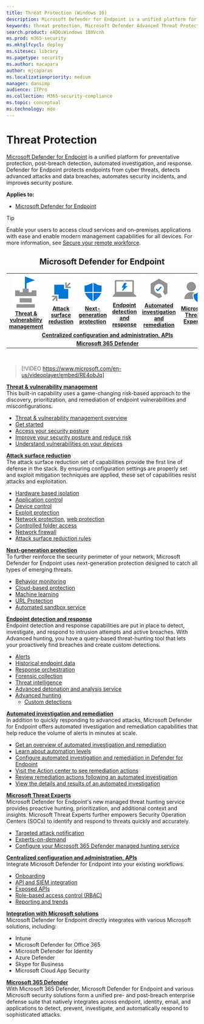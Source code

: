 ```yaml
---
title: Threat Protection (Windows 10)
description: Microsoft Defender for Endpoint is a unified platform for preventative protection, post-breach detection, automated investigation, and response.
keywords: threat protection, Microsoft Defender Advanced Threat Protection, attack surface reduction, next-generation protection, endpoint detection and response, automated investigation and response, microsoft threat experts, Microsoft Secure Score for Devices, advanced hunting, cyber threat hunting, web threat protection
search.product: eADQiWindows 10XVcnh
ms.prod: m365-security
ms.mktglfcycl: deploy
ms.sitesec: library
ms.pagetype: security
ms.author: macapara
author: mjcaparas
ms.localizationpriority: medium
manager: dansimp
audience: ITPro
ms.collection: M365-security-compliance
ms.topic: conceptual
ms.technology: mde
---
```


# Threat Protection
[Microsoft Defender for Endpoint](https://docs.microsoft.com/windows/security/threat-protection/microsoft-defender-atp/microsoft-defender-advanced-threat-protection) is a unified platform for preventative protection, post-breach detection, automated investigation, and response. Defender for Endpoint protects endpoints from cyber threats, detects advanced attacks and data breaches, automates security incidents, and improves security posture.

**Applies to:**
- [Microsoft Defender for Endpoint](https://go.microsoft.com/fwlink/p/?linkid=2146631)

> [!TIP]
> Enable your users to access cloud services and on-premises applications with ease and enable modern management capabilities for all devices. For more information, see [Secure your remote workforce](https://docs.microsoft.com/enterprise-mobility-security/remote-work/). 

<center><h2>Microsoft Defender for Endpoint</center></h2>
<table>
<tr>
<td><a href="#tvm"><center><img src="images/TVM_icon.png" alt="threat and vulnerability icon"> <br><b>Threat & vulnerability management</b></center></a></td>
<td><a href="#asr"><center><img src="images/asr-icon.png" alt="attack surface reduction icon"> <br><b>Attack surface reduction</b></center></a></td>
<td><center><a href="#ngp"><img src="images/ngp-icon.png" alt="next generation protection icon"><br> <b>Next-generation protection</b></a></center></td>
<td><center><a href="#edr"><img src="images/edr-icon.png" alt="endpoint detection and response icon"><br> <b>Endpoint detection and response</b></a></center></td>
<td><center><a href="#ai"><img src="images/air-icon.png" alt="automated investigation and remediation icon"><br> <b>Automated investigation and remediation</b></a></center></td>
<td><center><a href="#mte"><img src="images/mte-icon.png" alt="microsoft threat experts icon"><br> <b>Microsoft Threat Experts</b></a></center></td>
</tr>
<tr>
<td colspan="7">
<a href="#apis"><center><b>Centralized configuration and administration, APIs</a></b></center></td>
</tr>
<tr>
<td colspan="7"><a href="#mtp"><center><b>Microsoft 365 Defender</a></center></b></td>
</tr>
</table>
<br>

<a name="tvm"></a>


>[!VIDEO https://www.microsoft.com/en-us/videoplayer/embed/RE4obJq]

**[Threat & vulnerability management](https://docs.microsoft.com/microsoft-365/security/defender-endpoint/next-gen-threat-and-vuln-mgt)**<br>
This built-in capability uses a game-changing risk-based approach to the discovery, prioritization, and remediation of endpoint vulnerabilities and misconfigurations.

- [Threat & vulnerability management overview](https://docs.microsoft.com/microsoft-365/security/defender-endpoint/next-gen-threat-and-vuln-mgt)
- [Get started](https://docs.microsoft.com/microsoft-365/security/defender-endpoint/tvm-prerequisites)
- [Access your security posture](https://docs.microsoft.com/microsoft-365/security/defender-endpoint/tvm-dashboard-insights)
- [Improve your security posture and reduce risk](https://docs.microsoft.com/microsoft-365/security/defender-endpoint/tvm-security-recommendation)
- [Understand vulnerabilities on your devices](https://docs.microsoft.com/microsoft-365/security/defender-endpoint/tvm-software-inventory)

<a name="asr"></a>

**[Attack surface reduction](https://docs.microsoft.com/microsoft-365/security/defender-endpoint/overview-attack-surface-reduction)**<br>
The attack surface reduction set of capabilities provide the first line of defense in the stack. By ensuring configuration settings are properly set and exploit mitigation techniques are applied, these set of capabilities resist attacks and exploitation.

- [Hardware based isolation](https://docs.microsoft.com/microsoft-365/security/defender-endpoint/overview-hardware-based-isolation)
- [Application control](windows-defender-application-control/windows-defender-application-control.md)
- [Device control](device-guard/introduction-to-device-guard-virtualization-based-security-and-windows-defender-application-control.md)
- [Exploit protection](https://docs.microsoft.com/microsoft-365/security/defender-endpoint/exploit-protection)
- [Network protection](https://docs.microsoft.com/microsoft-365/security/defender-endpoint/network-protection), [web protection](https://docs.microsoft.com/microsoft-365/security/defender-endpoint/web-protection-overview)
- [Controlled folder access](https://docs.microsoft.com/microsoft-365/security/defender-endpoint/controlled-folders)
- [Network firewall](windows-firewall/windows-firewall-with-advanced-security.md)
- [Attack surface reduction rules](https://docs.microsoft.com/microsoft-365/security/defender-endpoint/attack-surface-reduction)

<a name="ngp"></a>

**[Next-generation protection](microsoft-defender-antivirus/microsoft-defender-antivirus-in-windows-10.md)**<br>
To further reinforce the security perimeter of your network, Microsoft Defender for Endpoint uses next-generation protection designed to catch all types of emerging threats.

- [Behavior monitoring](https://docs.microsoft.com/windows/security/threat-protection/microsoft-defender-antivirus/configure-real-time-protection-microsoft-defender-antivirus)
- [Cloud-based protection](https://docs.microsoft.com/windows/security/threat-protection/microsoft-defender-antivirus/configure-protection-features-microsoft-defender-antivirus)
- [Machine learning](https://docs.microsoft.com/windows/security/threat-protection/microsoft-defender-antivirus/utilize-microsoft-cloud-protection-microsoft-defender-antivirus)
- [URL Protection](https://docs.microsoft.com/windows/security/threat-protection/microsoft-defender-antivirus/configure-network-connections-microsoft-defender-antivirus)
- [Automated sandbox service](https://docs.microsoft.com/windows/security/threat-protection/microsoft-defender-antivirus/configure-block-at-first-sight-microsoft-defender-antivirus)

<a name="edr"></a>

**[Endpoint detection and response](https://docs.microsoft.com/microsoft-365/security/defender-endpoint/overview-endpoint-detection-response)**<br>
Endpoint detection and response capabilities are put in place to detect, investigate, and respond to intrusion attempts and active breaches. With Advanced hunting, you have a query-based threat-hunting tool that lets your proactively find breaches and create custom detections.

- [Alerts](https://docs.microsoft.com/microsoft-365/security/defender-endpoint/alerts-queue)
- [Historical endpoint data](https://docs.microsoft.com/microsoft-365/security/defender-endpoint/investigate-machines#timeline)
- [Response orchestration](microsoft-defender-atp/response-actions.md)
- [Forensic collection](https://docs.microsoft.com/microsoft-365/security/defender-endpoint/respond-machine-alerts#collect-investigation-package-from-devices)
- [Threat intelligence](https://docs.microsoft.com/microsoft-365/security/defender-endpoint/threat-indicator-concepts)
- [Advanced detonation and analysis service](https://docs.microsoft.com/microsoft-365/security/defender-endpoint/respond-file-alerts#deep-analysis)
- [Advanced hunting](https://docs.microsoft.com/microsoft-365/security/defender-endpoint/advanced-hunting-overview)
    - [Custom detections](https://docs.microsoft.com/microsoft-365/security/defender-endpoint/overview-custom-detections)

<a name="ai"></a>

**[Automated investigation and remediation](https://docs.microsoft.com/microsoft-365/security/defender-endpoint/automated-investigations)**<br>
In addition to quickly responding to advanced attacks, Microsoft Defender for Endpoint offers automated investigation and remediation capabilities that help reduce the volume of alerts in minutes at scale.

- [Get an overview of automated investigation and remediation](https://docs.microsoft.com/microsoft-365/security/defender-endpoint/automated-investigations)
- [Learn about automation levels](https://docs.microsoft.com/microsoft-365/security/defender-endpoint/automation-levels)
- [Configure automated investigation and remediation in Defender for Endpoint](https://docs.microsoft.com/microsoft-365/security/defender-endpoint/configure-automated-investigations-remediation)
- [Visit the Action center to see remediation actions](https://docs.microsoft.com/microsoft-365/security/defender-endpoint/auto-investigation-action-center)
- [Review remediation actions following an automated investigation](https://docs.microsoft.com/microsoft-365/security/defender-endpoint/manage-auto-investigation)
- [View the details and results of an automated investigation](microsoft-defender-atp/autoir-investigation-results.md)

<a name="mte"></a>

**[Microsoft Threat Experts](https://docs.microsoft.com/microsoft-365/security/defender-endpoint/microsoft-threat-experts)**<br>
Microsoft Defender for Endpoint's new managed threat hunting service provides proactive hunting, prioritization, and additional context and insights. Microsoft Threat Experts further empowers Security Operation Centers (SOCs) to identify and respond to threats quickly and accurately.

- [Targeted attack notification](https://docs.microsoft.com/microsoft-365/security/defender-endpoint/microsoft-threat-experts)
- [Experts-on-demand](https://docs.microsoft.com/microsoft-365/security/defender-endpoint/microsoft-threat-experts)
- [Configure your Microsoft 365 Defender managed hunting service](https://docs.microsoft.com/microsoft-365/security/defender-endpoint/configure-microsoft-threat-experts)

<a name="apis"></a>

**[Centralized configuration and administration, APIs](https://docs.microsoft.com/microsoft-365/security/defender-endpoint/management-apis)**<br>
Integrate Microsoft Defender for Endpoint into your existing workflows.
- [Onboarding](https://docs.microsoft.com/microsoft-365/security/defender-endpoint/onboard-configure)
- [API and SIEM integration](https://docs.microsoft.com/microsoft-365/security/defender-endpoint/configure-siem)
- [Exposed APIs](https://docs.microsoft.com/microsoft-365/security/defender-endpoint/apis-intro)
- [Role-based access control (RBAC)](https://docs.microsoft.com/microsoft-365/security/defender-endpoint/rbac)
- [Reporting and trends](https://docs.microsoft.com/microsoft-365/security/defender-endpoint/threat-protection-reports)

<a name="integration"></a>
**[Integration with Microsoft solutions](https://docs.microsoft.com/microsoft-365/security/defender-endpoint/threat-protection-integration)** <br>
 Microsoft Defender for Endpoint directly integrates with various Microsoft solutions, including:
- Intune
- Microsoft Defender for Office 365
- Microsoft Defender for Identity
- Azure Defender
- Skype for Business
- Microsoft Cloud App Security

<a name="mtp"></a>
**[Microsoft 365 Defender](https://docs.microsoft.com/microsoft-365/security/mtp/microsoft-threat-protection)**<br>
 With Microsoft 365 Defender, Microsoft Defender for Endpoint and various Microsoft security solutions form a unified pre- and post-breach enterprise defense suite that natively integrates across endpoint, identity, email, and applications to detect, prevent, investigate, and automatically respond to sophisticated attacks.
